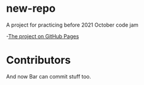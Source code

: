 # new-repo
A project for practicing before 2021 October code jam

-[The project on GitHub Pages](https://galon7.github.io/new-repo/)

# Contributors

And now Bar can commit stuff too.

